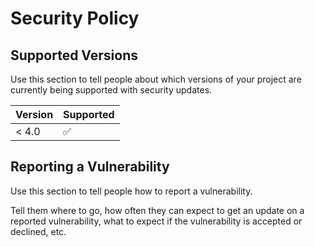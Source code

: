 # Security Policy

## Supported Versions

Use this section to tell people about which versions of your project are
currently being supported with security updates.

| Version | Supported          |
| ------- | ------------------ |
| < 4.0   | :white_check_mark: |

## Reporting a Vulnerability

Use this section to tell people how to report a vulnerability.

Tell them where to go, how often they can expect to get an update on a
reported vulnerability, what to expect if the vulnerability is accepted or
declined, etc.
